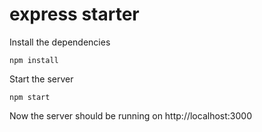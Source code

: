 # express starter

Install the dependencies

`npm install`

Start the server

`npm start`

Now the server should be running on http://localhost:3000
